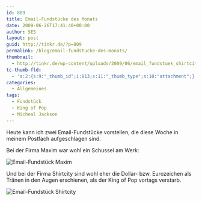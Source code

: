 ```yaml
---
id: 809
title: Email-Fundstücke des Monats
date: 2009-06-26T17:41:40+00:00
author: SES
layout: post
guid: http://tinkr.de/?p=809
permalink: /blog/email-fundstucke-des-monats/
thumbnail:
  - http://tinkr.de/wp-content/uploads/2009/06/email_fundstuek_shirtcity_sml.png
tc-thumb-fld:
  - 'a:2:{s:9:"_thumb_id";i:813;s:11:"_thumb_type";s:10:"attachment";}'
categories:
  - Allgemeines
tags:
  - Fundstück
  - King of Pop
  - Micheal Jackson
---
```

Heute kann ich zwei Email-Fundstücke vorstellen, die diese Woche in meinem Postfach aufgeschlagen sind.

Bei der Firma Maxim war wohl ein Schussel am Werk:

<img loading="lazy" src="/assets/2009/06/email_fundstuek_maxim.png" alt="Email-Fundstück Maxim" title="Email-Fundstück Maxim" width="606" height="569" class="alignleft size-full wp-image-810" srcset="/assets/2009/06/email_fundstuek_maxim.png 606w, /assets/2009/06/email_fundstuek_maxim-300x281.png 300w" sizes="(max-width: 606px) 100vw, 606px" />

Und bei der Firma Shirtcity sind wohl eher die Dollar- bzw. Eurozeichen als Tränen in den Augen erschienen, als der King of Pop vortags verstarb.

<img loading="lazy" src="/assets/2009/06/email_fundstuek_shirtcity.png" alt="Email-Fundstück Shirtcity" title="Email-Fundstück Shirtcity" width="606" height="408" class="alignleft size-full wp-image-812" srcset="/assets/2009/06/email_fundstuek_shirtcity.png 606w, /assets/2009/06/email_fundstuek_shirtcity-300x201.png 300w" sizes="(max-width: 606px) 100vw, 606px" />
